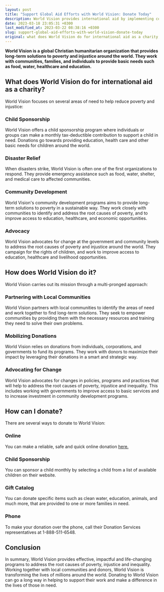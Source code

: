 ```yaml
---
layout: post
title: "Support Global Aid Efforts with World Vision: Donate Today"
description: World Vision provides international aid by implementing community-focused programs in areas like education, clean water, and disaster relief. You can donate through their website with various options.
date: 2023-03-18 23:05:31 +0300
last_modified_at: 2023-03-22 08:38:16 +0300
slug: support-global-aid-efforts-with-world-vision-donate-today
original: what does World Vision do for international aid as a charity, how do they do it, how can i donate?
---
```

**World Vision is a global Christian humanitarian organization that provides long-term solutions to poverty and injustice around the world. They work with communities, families, and individuals to provide basic needs such as food, water, healthcare and education.**

## What does World Vision do for international aid as a charity?

World Vision focuses on several areas of need to help reduce poverty and injustice:

### Child Sponsorship

World Vision offers a child sponsorship program where individuals or groups can make a monthly tax-deductible contribution to support a child in need. Donations go towards providing education, health care and other basic needs for children around the world.

### Disaster Relief

When disasters strike, World Vision is often one of the first organizations to respond. They provide emergency assistance such as food, water, shelter, and medical care to affected communities.

### Community Development

World Vision's community development programs aims to provide long-term solutions to poverty in a sustainable way. They work closely with communities to identify and address the root causes of poverty, and to improve access to education, healthcare, and economic opportunities.

### Advocacy

World Vision advocates for change at the government and community levels to address the root causes of poverty and injustice around the world. They campaign for the rights of children, and work to improve access to education, healthcare and livelihood opportunities.

## How does World Vision do it?

World Vision carries out its mission through a multi-pronged approach:

### Partnering with Local Communities

World Vision partners with local communities to identify the areas of need and work together to find long-term solutions. They seek to empower communities by providing them with the necessary resources and training they need to solve their own problems.

### Mobilizing Donations

World Vision relies on donations from individuals, corporations, and governments to fund its programs. They work with donors to maximize their impact by leveraging their donations in a smart and strategic way.

### Advocating for Change

World Vision advocates for changes in policies, programs and practices that will help to address the root causes of poverty, injustice and inequality. This includes working with governments to improve access to basic services and to increase investment in community development programs.

## How can I donate?

There are several ways to donate to World Vision:

### Online

You can make a reliable, safe and quick online donation [here.](https://www.wvi.org/)

### Child Sponsorship

You can sponsor a child monthly by selecting a child from a list of available children on their website.

### Gift Catalog

You can donate specific items such as clean water, education, animals, and much more, that are provided to one or more families in need.

### Phone

To make your donation over the phone, call their Donation Services representatives at 1-888-511-6548.

## Conclusion

In summary, World Vision provides effective, impactful and life-changing programs to address the root causes of poverty, injustice and inequality. Working together with local communities and donors, World Vision is transforming the lives of millions around the world. Donating to World Vision can go a long way in helping to support their work and make a difference in the lives of those in need.